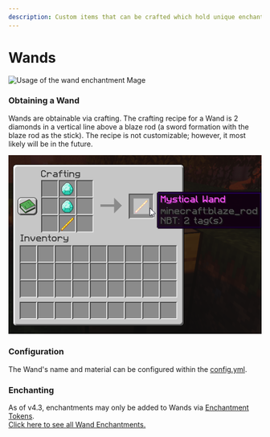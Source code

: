 ```yaml
---
description: Custom items that can be crafted which hold unique enchantments
---
```


# Wands

![Usage of the wand enchantment Mage](../../.gitbook/assets/wand-enchantment-customenchantsplus-resized.gif)

### Obtaining a Wand

Wands are obtainable via crafting. The crafting recipe for a Wand is 2 diamonds in a vertical line above a blaze rod \(a sword formation with the blaze rod as the stick\). The recipe is not customizable; however, it most likely will be in the future.

![](../../.gitbook/assets/javaw_wcx7sq6eh9.png)

### Configuration

The Wand's name and material can be configured within the [config.yml](configuration-files/config.yml.md).

### Enchanting

As of v4.3, enchantments may only be added to Wands via [Enchantment Tokens](enchants.md#enchantment-tokens).   
[Click here to see all Wand Enchantments.](enchants.md#wands)

